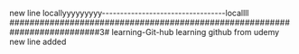 new line locallyyyyyyyyy----------------------------------locallll
##########################################################################3# learning-Git-hub
learning github from udemy
new line added
